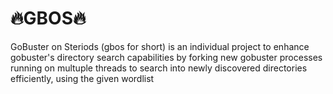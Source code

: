 # 🔥GBOS🔥
GoBuster on Steriods (gbos for short) is an individual project to enhance gobuster's directory search capabilities by forking new gobuster processes running on multuple threads to search into newly discovered directories efficiently, using the given wordlist
